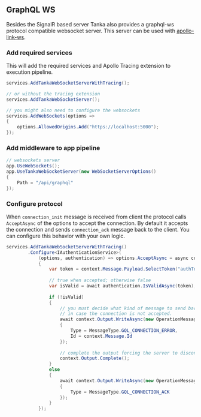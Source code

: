 ## GraphQL WS

Besides the SignalR based server Tanka also provides a graphql-ws protocol 
compatible websocket server. This server can be used with 
[apollo-link-ws](https://www.apollographql.com/docs/link/links/ws).

### Add required services

This will add the required services and Apollo Tracing extension to execution 
pipeline.

```csharp
services.AddTankaWebSocketServerWithTracing();

// or without the tracing extension
services.AddTankaWebSocketServer();

// you might also need to configure the websockets
services.AddWebSockets(options =>
{
    options.AllowedOrigins.Add("https://localhost:5000");
});
```

### Add middleware to app pipeline

```csharp
// websockets server
app.UseWebSockets();
app.UseTankaWebSocketServer(new WebSocketServerOptions()
{
    Path = "/api/graphql"
});
```

### Configure protocol

When `connection_init` message is received from client the protocol calls
`AcceptAsync` of the options to accept the connection. By default it accepts
the connection and sends `connection_ack` message back to the client. You can 
configure this behavior with your own logic.

```csharp
services.AddTankaWebSocketServerWithTracing()
        .Configure<IAuthenticationService>(
            (options, authentication) => options.AcceptAsync = async context =>
            {
                var token = context.Message.Payload.SelectToken("authToken");
                
                // true when accepted; otherwise false
                var isValid = await authentication.IsValidAsync(token);
                
                if (!isValid) 
                {
                    // you must decide what kind of message to send back to the client
                    // in case the connection is not accepted.
                    await context.Output.WriteAsync(new OperationMessage
                    {
                        Type = MessageType.GQL_CONNECTION_ERROR,
                        Id = context.Message.Id
                    });
                    
                    // complete the output forcing the server to disconnect
                    context.Output.Complete();
                }
                else 
                {
                    await context.Output.WriteAsync(new OperationMessage
                    {
                        Type = MessageType.GQL_CONNECTION_ACK
                    });
                }
            });
```


